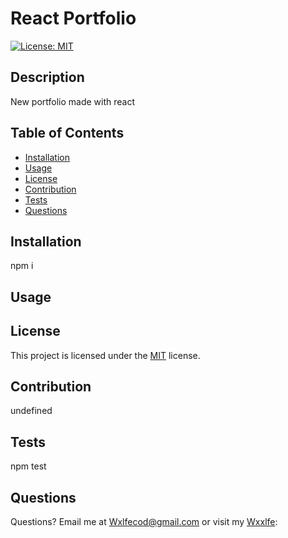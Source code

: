 # React Portfolio
[![License: MIT](https://img.shields.io/badge/License-MIT-yellow.svg)](https://opensource.org/licenses/MIT)
## Description
New portfolio made with react
## Table of Contents
* [Installation](#installation)
* [Usage](#usage)
* [License](#license)
* [Contribution](#contribution)
* [Tests](#tests)
* [Questions](#questions)
     
## Installation
npm i
  
## Usage

  
## License
This project is licensed under the [MIT](https://opensource.org/licenses/MIT) license.
  
## Contribution
undefined
  
## Tests
npm test
  
## Questions
Questions?  Email me at Wxlfecod@gmail.com or visit my [Wxxlfe](GitHub):
